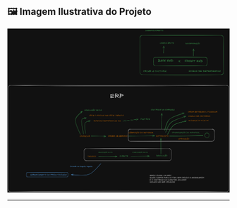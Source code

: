 ## 🖼️ Imagem Ilustrativa do Projeto

<!-- Substitua o caminho abaixo com a URL ou o nome do arquivo da imagem -->
![Insira uma imagem do sistema aqui, por exemplo um print da dashboard](tela.png)

---


